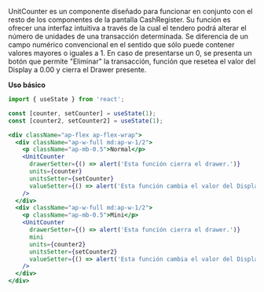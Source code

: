 UnitCounter es un componente diseñado para funcionar en conjunto con el resto de los componentes de la pantalla CashRegister. Su función es ofrecer una interfaz intuitiva a través de la cual el tendero podrá alterar el número de unidades de una transacción determinada. Se diferencia de un campo numérico convencional en el sentido que sólo puede contener valores mayores o iguales a 1. En caso de presentarse un 0, se presenta un botón que permite "Eliminar" la transacción, función que resetea el valor del Display a 0.00 y cierra el Drawer presente.

**Uso básico**

```jsx
import { useState } from 'react';

const [counter, setCounter] = useState(1);
const [counter2, setCounter2] = useState(1);

<div className="ap-flex ap-flex-wrap">
  <div className="ap-w-full md:ap-w-1/2">
    <p className="ap-mb-0.5">Normal</p>
    <UnitCounter
      drawerSetter={() => alert('Esta función cierra el drawer.')}
      units={counter}
      unitsSetter={setCounter}
      valueSetter={() => alert('Esta función cambia el valor del Display a 0.')}
    />
  </div>
  <div className="ap-w-full md:ap-w-1/2">
    <p className="ap-mb-0.5">Mini</p>
    <UnitCounter
      drawerSetter={() => alert('Esta función cierra el drawer.')}
      mini
      units={counter2}
      unitsSetter={setCounter2}
      valueSetter={() => alert('Esta función cambia el valor del Display a 0.')}
    />
  </div>
</div>
```